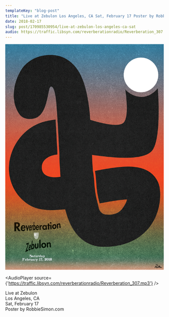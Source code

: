 ```yaml
---
templateKey: "blog-post"
title: "Live at​ ​Zebulon Los Angeles​, CA​ Sat,​ ​February ​17 Poster by RobbieSimon.com"
date: 2018-02-17
slug: post/170985530954/live-at-zebulon-los-angeles-ca-sat
audio: https://traffic.libsyn.com/reverberationradio/Reverberation_307.mp3
---
```


![Live at​ ​Zebulon Los Angeles​, CA​ Sat,​ ​February ​17 Poster by RobbieSimon.com](../images/7060ccab0f2b1a8de00d4eec3f500da3ad7bb94f33daed5e2f6e3177cbfd2998.jpg)

<AudioPlayer source={'https://traffic.libsyn.com/reverberationradio/Reverberation_307.mp3'} />

<p>Live at​ ​Zebulon<br />Los Angeles​, CA​<br />Sat,​ ​February ​17<br />Poster by RobbieSimon.com<br /></p>

